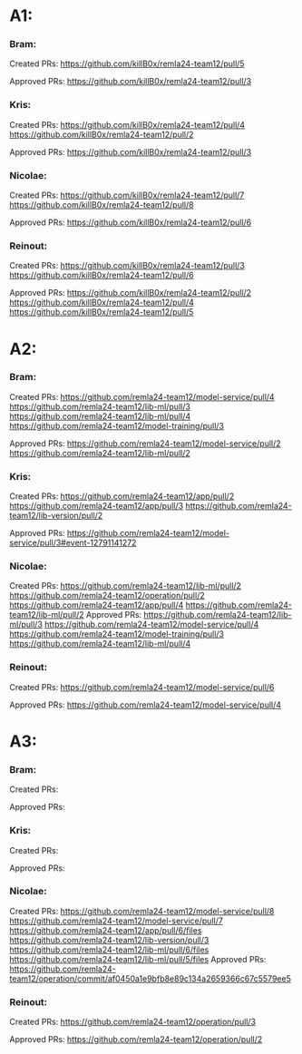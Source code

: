 # A1:

### Bram:
Created PRs:
https://github.com/killB0x/remla24-team12/pull/5

Approved PRs:
https://github.com/killB0x/remla24-team12/pull/3


### Kris:
Created PRs:
https://github.com/killB0x/remla24-team12/pull/4
https://github.com/killB0x/remla24-team12/pull/2

Approved PRs:
https://github.com/killB0x/remla24-team12/pull/3


### Nicolae:
Created PRs:
https://github.com/killB0x/remla24-team12/pull/7
https://github.com/killB0x/remla24-team12/pull/8

Approved PRs:
https://github.com/killB0x/remla24-team12/pull/6

### Reinout:
Created PRs:
https://github.com/killB0x/remla24-team12/pull/3
https://github.com/killB0x/remla24-team12/pull/6

Approved PRs:
https://github.com/killB0x/remla24-team12/pull/2
https://github.com/killB0x/remla24-team12/pull/4
https://github.com/killB0x/remla24-team12/pull/5

# A2:

### Bram:
Created PRs:
https://github.com/remla24-team12/model-service/pull/4
https://github.com/remla24-team12/lib-ml/pull/3
https://github.com/remla24-team12/lib-ml/pull/4
https://github.com/remla24-team12/model-training/pull/3

Approved PRs:
https://github.com/remla24-team12/model-service/pull/2
https://github.com/remla24-team12/lib-ml/pull/2


### Kris:
Created PRs:
https://github.com/remla24-team12/app/pull/2
https://github.com/remla24-team12/app/pull/3
https://github.com/remla24-team12/lib-version/pull/2

Approved PRs:
https://github.com/remla24-team12/model-service/pull/3#event-12791141272


### Nicolae:
Created PRs:
https://github.com/remla24-team12/lib-ml/pull/2
https://github.com/remla24-team12/operation/pull/2
https://github.com/remla24-team12/app/pull/4
https://github.com/remla24-team12/lib-ml/pull/2
Approved PRs:
https://github.com/remla24-team12/lib-ml/pull/3
https://github.com/remla24-team12/model-service/pull/4
https://github.com/remla24-team12/model-training/pull/3
https://github.com/remla24-team12/lib-ml/pull/4

### Reinout:
Created PRs:
https://github.com/remla24-team12/model-service/pull/6

Approved PRs:
https://github.com/remla24-team12/model-service/pull/4

# A3:

### Bram:
Created PRs:


Approved PRs:



### Kris:
Created PRs:

Approved PRs:



### Nicolae:
Created PRs:
https://github.com/remla24-team12/model-service/pull/8
https://github.com/remla24-team12/model-service/pull/7
https://github.com/remla24-team12/app/pull/6/files
https://github.com/remla24-team12/lib-version/pull/3
https://github.com/remla24-team12/lib-ml/pull/6/files
https://github.com/remla24-team12/lib-ml/pull/5/files
Approved PRs:
https://github.com/remla24-team12/operation/commit/af0450a1e9bfb8e89c134a2659366c67c5579ee5

### Reinout:
Created PRs:
https://github.com/remla24-team12/operation/pull/3

Approved PRs:
https://github.com/remla24-team12/operation/pull/2


